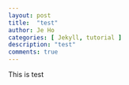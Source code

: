```yaml
---
layout: post
title:  "test"
author: Je Ho
categories: [ Jekyll, tutorial ]
description: "test"
comments: true
---
```

This is test
